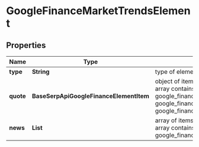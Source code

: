 # GoogleFinanceMarketTrendsElement


## Properties

| Name | Type | Description | Notes |
|------------ | ------------- | ------------- | -------------|
**type** | **String** | type of element |[optional]|
**quote** | **BaseSerpApiGoogleFinanceElementItem** | object of items<br>array contains the following type of items: google_finance_asset_pair_element, google_finance_market_instrument_element, google_finance_market_index_element |[optional]|
**news** | **List<GoogleFinanceNewsElement>** | array of items<br>array contains the following type of items: google_finance_news_element |[optional]|